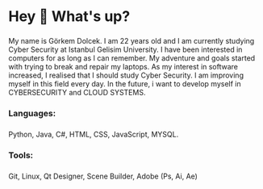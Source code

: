 <h1 align="left">Hey 👋 What's up?</h1>

###

<p align="left">My name is Görkem Dolcek. I am 22 years old and I am currently studying Cyber Security at Istanbul Gelisim University. I have been interested in computers for as long as I can remember. My adventure and goals started with trying to break and repair my laptops. As my interest in software increased, I realised that I should study Cyber Security. I am improving myself in this field every day. In the future, i want to develop myself in CYBERSECURITY and CLOUD SYSTEMS.</p>

###

<h3 align="left">Languages:</h3>

###

Python, Java, C#, HTML, CSS, JavaScript, MYSQL.

###

<h3 align="left"> Tools: </h3>

###

Git, Linux, Qt Designer, Scene Builder, Adobe (Ps, Ai, Ae)

###


### 


